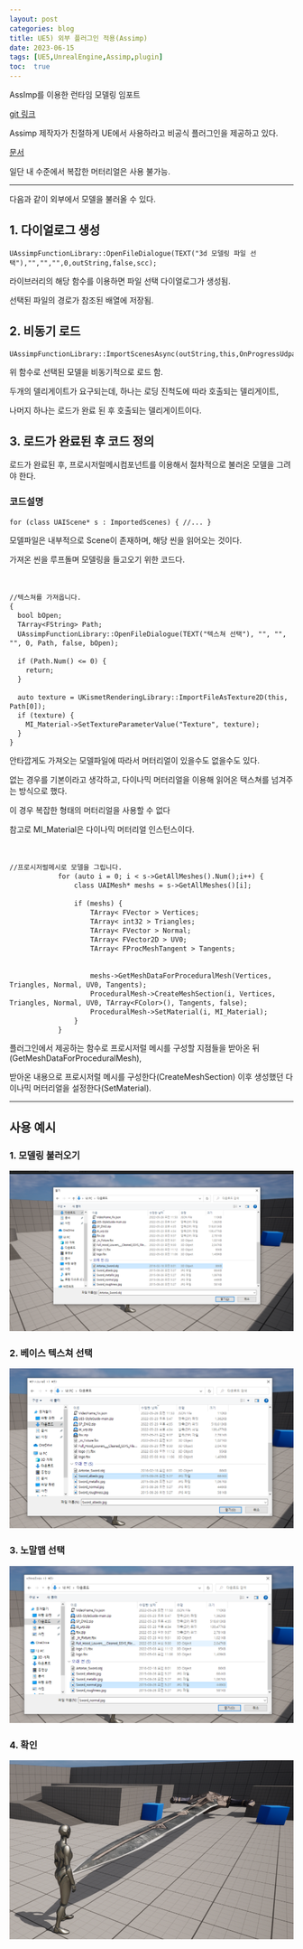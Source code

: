 ```yaml
---
layout: post
categories: blog
title: UE5) 외부 플러그인 적용(Assimp)
date: 2023-06-15
tags: [UE5,UnrealEngine,Assimp,plugin]
toc:  true
---
```


AssImp를 이용한 런타임 모델링 임포트   

[git 링크](https://github.com/irajsb/UE4_Assimp/)

Assimp 제작자가 친절하게 UE에서 사용하라고 비공식 플러그인을 제공하고 있다.   

[문서](https://irajsb.github.io/UE4_Assimp/index.html)

일단 내 수준에서 복잡한 머터리얼은 사용 불가능.

-----------


다음과 같이 외부에서 모델을 불러올 수 있다.


## 1. 다이얼로그 생성
```
UAssimpFunctionLibrary::OpenFileDialogue(TEXT("3d 모델링 파일 선택"),"","","",0,outString,false,scc);
```
라이브러리의 해당 함수를 이용하면 파일 선택 다이얼로그가 생성됨.   

선택된 파일의 경로가 참조된 배열에 저장됨.



## 2. 비동기 로드
```
UAssimpFunctionLibrary::ImportScenesAsync(outString,this,OnProgressUdpated,OnImportSceneComplete);
```
위 함수로 선택된 모델을 비동기적으로 로드 함.   

두개의 델리게이트가 요구되는데, 하나는 로딩 진척도에 따라 호출되는 델리게이트,   

나머지 하나는 로드가 완료 된 후 호출되는 델리게이트이다.



## 3. 로드가 완료된 후 코드 정의
로드가 완료된 후, 프로시저럴메시컴포넌트를 이용해서 절차적으로 불러온 모델을 그려야 한다.

<script src="https://gist.github.com/bu30808/c79ed7316130e9667486ea417ce1c647.js"></script>

### 코드설명
```
for (class UAIScene* s : ImportedScenes) { //... }
```
모델파일은 내부적으로 Scene이 존재하며, 해당 씬을 읽어오는 것이다.

가져온 씬을 루프돌며 모델링을 들고오기 위한 코드다.

　
```
//텍스쳐를 가져옵니다.
{
  bool bOpen;
  TArray<FString> Path;
  UAssimpFunctionLibrary::OpenFileDialogue(TEXT("텍스쳐 선택"), "", "", "", 0, Path, false, bOpen);

  if (Path.Num() <= 0) {
    return;
  }

  auto texture = UKismetRenderingLibrary::ImportFileAsTexture2D(this, Path[0]);
  if (texture) {
    MI_Material->SetTextureParameterValue("Texture", texture);
  }
}
```
안타깝게도 가져오는 모델파일에 따라서 머터리얼이 있을수도 없을수도 있다.

없는 경우를 기본이라고 생각하고, 다이나믹 머터리얼을 이용해 읽어온 택스쳐를 넘겨주는 방식으로 했다.

이 경우 복잡한 형태의 머터리얼을 사용할 수 없다

참고로 MI_Material은 다이나믹 머터리얼 인스턴스이다.

　

```
//프로시저럴메시로 모델을 그립니다.
			for (auto i = 0; i < s->GetAllMeshes().Num();i++) {
				class UAIMesh* meshs = s->GetAllMeshes()[i];

				if (meshs) {
					TArray< FVector > Vertices;
					TArray< int32 > Triangles;
					TArray< FVector > Normal;
					TArray< FVector2D > UV0;
					TArray< FProcMeshTangent > Tangents;


					meshs->GetMeshDataForProceduralMesh(Vertices, Triangles, Normal, UV0, Tangents);
					ProceduralMesh->CreateMeshSection(i, Vertices, Triangles, Normal, UV0, TArray<FColor>(), Tangents, false);
					ProceduralMesh->SetMaterial(i, MI_Material);
				}
			}
```
플러그인에서 제공하는 함수로 프로시저럴 메시를 구성할 지점들을 받아온 뒤(GetMeshDataForProceduralMesh),    

받아온 내용으로 프로시저럴 메시를 구성한다(CreateMeshSection) 이후 생성했던 다이나믹 머터리얼을 설정한다(SetMaterial).

--------------

## 사용 예시

### 1. 모델링 불러오기
![ex_screenshot](/assets/images/unreal/assImp/image4.png)

### 2. 베이스 텍스쳐 선택
![ex_screenshot](/assets/images/unreal/assImp/image1.png)

### 3. 노말맵 선택
![ex_screenshot](/assets/images/unreal/assImp/image2.png)

### 4. 확인
![ex_screenshot](/assets/images/unreal/assImp/image3.png)


